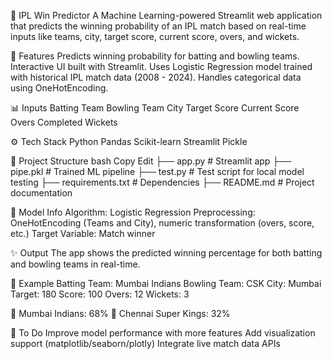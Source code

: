 🏏 IPL Win Predictor
A Machine Learning-powered Streamlit web application that predicts the winning probability of an IPL match based on real-time inputs like teams, city, target score, current score, overs, and wickets.

🚀 Features
Predicts winning probability for batting and bowling teams.
Interactive UI built with Streamlit.
Uses Logistic Regression model trained with historical IPL match data (2008 - 2024).
Handles categorical data using OneHotEncoding.

📊 Inputs
Batting Team
Bowling Team
City
Target Score
Current Score
Overs Completed
Wickets 

⚙️ Tech Stack
Python
Pandas
Scikit-learn
Streamlit
Pickle

📁 Project Structure
bash
Copy
Edit
├── app.py               # Streamlit app
├── pipe.pkl             # Trained ML pipeline
├── test.py              # Test script for local model testing
├── requirements.txt     # Dependencies
├── README.md            # Project documentation

🧠 Model Info
Algorithm: Logistic Regression
Preprocessing: OneHotEncoding (Teams and City), numeric transformation (overs, score, etc.)
Target Variable: Match winner

✨ Output
The app shows the predicted winning percentage for both batting and bowling teams in real-time.

🧪 Example
Batting Team: Mumbai Indians
Bowling Team: CSK
City: Mumbai
Target: 180
Score: 100
Overs: 12
Wickets: 3

🔹 Mumbai Indians: 68%
🔸 Chennai Super Kings: 32%

📌 To Do
Improve model performance with more features
Add visualization support (matplotlib/seaborn/plotly)
Integrate live match data APIs
